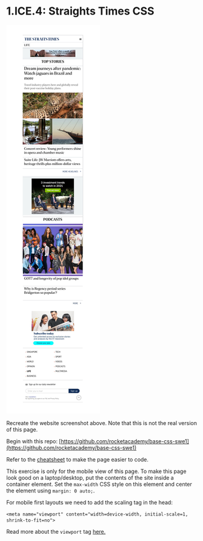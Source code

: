 # 1.ICE.4: Straights Times CSS

![](../../.gitbook/assets/straights-times.jpg)

Recreate the website screenshot above. Note that this is not the real version of this page.

Begin with this repo: [https://github.com/rocketacademy/base-css-swe1](https://github.com/rocketacademy/base-css-swe1)

Refer to the [cheatsheet](../1.1-html-and-css/1.1.2-basic-css.md#exercise-tips-cheatsheet) to make the page easier to code.

This exercise is only for the mobile view of this page. To make this page look good on a laptop/desktop, put the contents of the site inside a container element. Set the `max-width` CSS style on this element and center the element using `margin: 0 auto;`.

For mobile first layouts we need to add the scaling tag in the head:

```markup
<meta name="viewport" content="width=device-width, initial-scale=1, shrink-to-fit=no">
```

Read more about the `viewport` tag [here.](https://developer.mozilla.org/en-US/docs/Web/HTML/Viewport_meta_tag)

